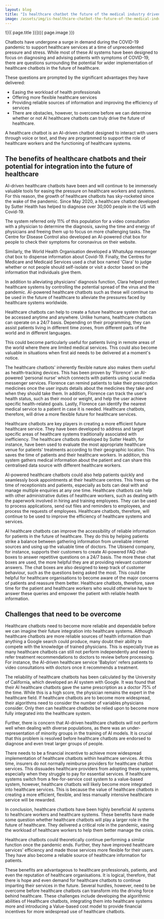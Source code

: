 ```yaml
---
layout: blog
title: "Is healthcare chatbot the future of the medical industry driven by AI?"
image: /assets/img/is-healthcare-chatbot-the-future-of-the-medical-industry-driven-by-ai.jpg
---
```

![{{ page.title }}]({{ page.image }})

Chatbots have undergone a surge in demand during the COVID-19 pandemic to support healthcare services at a time of unprecedented pressure and stress. While most of these AI systems have been designed to focus on diagnosing and advising patients with symptoms of COVID-19, there are questions surrounding the potential for wider implementation of healthcare chatbots in the future of healthcare.

These questions are prompted by the significant advantages they have delivered:
- Easing the workload of health professionals
- Offering more flexible healthcare services
- Providing reliable sources of information and improving the efficiency of services
- There are obstacles, however, to overcome before we can determine whether or not AI healthcare chatbots can truly drive the future of healthcare.

A healthcare chatbot is an AI-driven chatbot designed to interact with users through voice or text, and they are programmed to support the role of healthcare workers and the functioning of healthcare systems.

## The benefits of healthcare chatbots and their potential for integration into the future of healthcare
AI-driven healthcare chatbots have been and will continue to be immensely valuable tools for easing the pressure on healthcare workers and systems. For this reason, the growth of healthcare chatbots has sky-rocketed since the wake of the pandemic. Since May 2020, a healthcare chatbot developed by Sutter Health has helped to diagnose over 30,000 people in the US with Covid-19.

The system referred only 11% of this population for a video consultation with a physician to determine the diagnosis, saving the time and energy of physicians and freeing them up to focus on more challenging tasks. The Centre for Disease Control also developed an AI-powered chat box for people to check their symptoms for coronavirus on their website.

Similarly, the World Health Organisation developed a WhatsApp messenger chat box to dispense information about Covid-19. Finally, the Centres for Medicare and Medicaid Services used a chat box named 'Clara' to judge whether or not people should self-isolate or visit a doctor based on the information that individuals give them.

In addition to alleviating physicians' diagnosis function, Clara helped protect healthcare systems by controlling the potential spread of the virus and the pandemic. AI-powered healthcare chatbots such as these will continue to be used in the future of healthcare to alleviate the pressures faced by healthcare systems worldwide.

Healthcare chatbots can help to create a future healthcare system that can be accessed anytime and anywhere. Unlike humans, healthcare chatbots can operate on a 24/7 basis. Depending on their programming, they can assist patients living in different time zones, from different parts of the world and in different languages.

This could become particularly useful for patients living in remote areas of the world where there are limited medical services. This could also become valuable in situations when first aid needs to be delivered at a moment's notice.

The healthcare chatbots' inherently flexible nature also makes them useful as health-tracking devices. This has been proven by 'Florence': an AI-powered 'personal nurse' which connects with patients using social media messenger services. Florence can remind patients to take their prescription medicines once the user inputs details about the medicines they take and when they should take them. In addition, Florence can track the user's health status, such as their mood or weight, and help the user achieve specific health-related goals. Lastly, Florence can identify the nearest medical service to a patient in case it is needed. Healthcare chatbots, therefore, will drive a more flexible future for healthcare services.

Healthcare chatbots are key players in creating a more efficient future healthcare service. They have been developed to address and target specific areas of healthcare systems traditionally associated with inefficiency. The healthcare chatbots developed by Sutter Health, for instance, have been used to evaluate the most appropriate healthcare venue for patients' treatments according to their geographic location. This saves the time of patients and their healthcare workers. In addition, this system gathers medical information about the patient and can share this centralised data source with different healthcare workers.

AI-powered healthcare chatbots could also help patients quickly and seamlessly book appointments at their healthcare centres. This frees up the time of receptionists and patients, especially as bots can deal with and manage multiple enquiries at any one time. Healthcare chatbots can help with other administrative duties of healthcare workers, such as dealing with the paperwork involved in hiring and training employees. They can be used to process applications, send out files and reminders to employees, and process the requests of employees. Healthcare chatbots, therefore, will continue to be used to improve the efficiency of healthcare systems and services.

AI healthcare chatbots can improve the accessibility of reliable information for patients in the future of healthcare. They do this by helping patients strike a balance between gathering information from unreliable internet sources and using up the valuable time of doctors. The Ubisend company, for instance, supports their customers to create AI-powered FAQ chat-boxes to answer repetitive questions on a 24/7 basis. The more these chat boxes are used, the more helpful they are at providing relevant customer answers. The chat boxes are also designed to keep track of customer behaviour, such as the questions being asked the most. This could be helpful for healthcare organisations to become aware of the major concerns of patients and reassure them better. Healthcare chatbots, therefore, save time for the patient and healthcare workers who would otherwise have to answer these queries and empower the patient with reliable health information.

## Challenges that need to be overcome
Healthcare chatbots need to become more reliable and dependable before we can imagine their future integration into healthcare systems. Although healthcare chatbots are more reliable sources of health information than anything a Google search could produce, many doubt their ability to compete with the knowledge of trained physicians. This is especially true as many healthcare chatbots can still not perform independently and need to refer treatment recommendations to doctors to review before processing. For instance, the AI-driven healthcare service 'Babylon' refers patients to video consultations with doctors once it recommends a treatment.

The reliability of healthcare chatbots has been calculated by the University of California, which developed an AI system with Google. It was found that their AI healthcare chatbots gave the same prescription as a doctor 75% of the time. While this is a high score, the physician remains the expert in the healthcare field. If healthcare chatbots are to become more widespread, their algorithms need to consider the number of variables physicians consider. Only then can healthcare chatbots be relied upon to become more fully integrated into the healthcare system.

Further, there is concern that AI-driven healthcare chatbots will not perform well when dealing with diverse populations, as there was an under-representation of minority groups in the training of AI models. It is crucial that this problem is resolved before healthcare chatbots are endorsed to diagnose and even treat larger groups of people.

There needs to be a financial incentive to achieve more widespread implementation of healthcare chatbots within healthcare services. At this time, insurers do not normally reimburse providers for healthcare chatbot services. This dissuades healthcare providers from adopting these systems, especially when they struggle to pay for essential services. If healthcare systems switch from a fee-for-service cost system to a value-based system, however, healthcare chatbots will likely become more integrated into healthcare services. This is because the value of healthcare chatbots in creating a more efficient, flexible, and less manually intensive healthcare service will be rewarded.

In conclusion, healthcare chatbots have been highly beneficial AI systems to healthcare workers and healthcare systems. These benefits have made some question whether healthcare chatbots will play a larger role in the future of healthcare. They delivered a critical role in the pandemic, easing the workload of healthcare workers to help them better manage the crisis.

Healthcare chatbots could theoretically continue performing a similar function once the pandemic ends. Further, they have improved healthcare services' efficiency and made those services more flexible for their users. They have also become a reliable source of healthcare information for patients.

These benefits are advantageous to healthcare professionals, patients, and even the reputation of healthcare organisations. It is logical, therefore, that there is hope and even demand for healthcare chatbots to continue imparting their services in the future. Several hurdles, however, need to be overcome before healthcare chatbots can transform into the driving force behind healthcare. These challenges include developing the algorithmic abilities of Healthcare chatbots, integrating them into healthcare systems more and introducing a Value-based cost model to provide financial incentives for more widespread use of healthcare chatbots.
